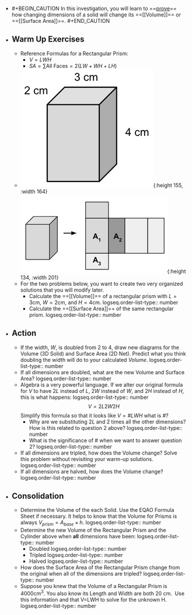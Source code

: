- #+BEGIN_CAUTION
  In this investigation, you will learn to ==[prove]([[proof]])== how changing dimensions of a solid will change its ==[[Volume]]== or ==[[Surface Area]]==.
  #+END_CAUTION
- ## Warm Up Exercises
	- Reference Formulas for a Rectangular Prism:
		- $V=LWH$
		- $SA = \sum \text{All Faces} = 2(LW+WH+LH)$
	- ![image.png](../assets/image_1748742851912_0.png){:height 155, :width 164} ![image.png](../assets/image_1748742872033_0.png){:height 134, :width 201}
	- For the two problems below, you want to create two very organized solutions that you will modify later.
		- Calculate the ==[[Volume]]== of a rectangular prism with $L=3$cm, $W=2$cm, and $H=4$cm.
		  logseq.order-list-type:: number
		- Calculate the ==[[Surface Area]]== of the same rectangular prism.
		  logseq.order-list-type:: number
- ## Action
	- If the width, $W$, is doubled from $2$ to $4$, draw new diagrams for the Volume (3D Solid) and Surface Area (2D Net). Predict what you think doubling the width will do to your calculated *Volume*.
	  logseq.order-list-type:: number
	- If all dimensions are doubled, what are the new Volume and Surface Area?
	  logseq.order-list-type:: number
	- Algebra is a very powerful language. If we alter our original formula for $V$ to have $2L$ instead of $L$, $2W$ instead of $W$, and $2H$ instead of $H$, this is what happens:
	  logseq.order-list-type:: number
	  $$V=2L2W2H$$
	  Simplify this formula so that it looks like $V=\#LWH$ what is $\#$?
		- Why are we substituting $2L$ and 2 times all the other dimensions? How is this related to question 2 above?
		  logseq.order-list-type:: number
		- What is the significance of $\#$ when we want to answer question 2?
		  logseq.order-list-type:: number
	- If all dimensions are tripled, how does the Volume change? Solve this problem without revisiting your warm-up solutions.
	  logseq.order-list-type:: number
	- If all dimensions are halved, how does the Volume change?
	  logseq.order-list-type:: number
- ## Consolidation
	- Determine the Volume of the each Solid. Use the EQAO Formula Sheet if necessary. It helps to know that the Volume for Prisms is always $V_{prism}=A_{base}\times h$.
	  logseq.order-list-type:: number
	- Determine the new Volume of the Rectangular Prism and the Cylinder above when **all** dimensions have been:
	  logseq.order-list-type:: number
		- Doubled
		  logseq.order-list-type:: number
		- Tripled
		  logseq.order-list-type:: number
		- Halved
		  logseq.order-list-type:: number
	- How does the Surface Area of the Rectangular Prism change from the original when all of the dimensions are tripled?
	  logseq.order-list-type:: number
	- Suppose you knew that the Volume of a Rectangular Prism is $4000 \text{cm}^3$. You also know its Length and Width are both 20 cm.  Use this information and that V=LWH to solve for the unknown H.
	  logseq.order-list-type:: number